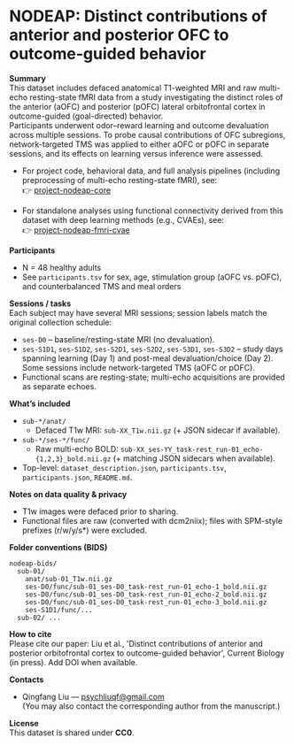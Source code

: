 # NODEAP: Distinct contributions of anterior and posterior OFC to outcome-guided behavior

**Summary**  
This dataset includes defaced anatomical T1-weighted MRI and raw multi-echo resting-state fMRI data from a study investigating the distinct roles of the anterior (aOFC) and posterior (pOFC) lateral orbitofrontal cortex in outcome-guided (goal-directed) behavior.  
Participants underwent odor–reward learning and outcome devaluation across multiple sessions. To probe causal contributions of OFC subregions, network-targeted TMS was applied to either aOFC or pOFC in separate sessions, and its effects on learning versus inference were assessed.

- For project code, behavioral data, and full analysis pipelines (including preprocessing of multi-echo resting-state fMRI), see:  
  👉 [project-nodeap-core](https://github.com/QingfangLiu/project-nodeap-core)

- For standalone analyses using functional connectivity derived from this dataset with deep learning methods (e.g., CVAEs), see:  
  👉 [project-nodeap-fmri-cvae](https://github.com/QingfangLiu/project-nodeap-fmri-cvae)

**Participants**  
- N = 48 healthy adults  
- See `participants.tsv` for sex, age, stimulation group (aOFC vs. pOFC), and counterbalanced TMS and meal orders  

**Sessions / tasks**  
Each subject may have several MRI sessions; session labels match the original collection schedule:  
- `ses-D0` – baseline/resting-state MRI (no devaluation).  
- `ses-S1D1`, `ses-S1D2`, `ses-S2D1`, `ses-S2D2`, `ses-S3D1`, `ses-S3D2` – study days spanning learning (Day 1) and post-meal devaluation/choice (Day 2). Some sessions include network-targeted TMS (aOFC or pOFC).  
- Functional scans are resting-state; multi-echo acquisitions are provided as separate echoes.

**What’s included**  
- `sub-*/anat/`  
  - Defaced T1w MRI: `sub-XX_T1w.nii.gz` (+ JSON sidecar if available).  
- `sub-*/ses-*/func/`  
  - Raw multi-echo BOLD: `sub-XX_ses-YY_task-rest_run-01_echo-{1,2,3}_bold.nii.gz` (+ matching JSON sidecars when available).  
- Top-level: `dataset_description.json`, `participants.tsv`, `participants.json`, `README.md`.

**Notes on data quality & privacy**  
- T1w images were defaced prior to sharing.  
- Functional files are raw (converted with dcm2niix); files with SPM-style prefixes (r/w/y/s*) were excluded.

**Folder conventions (BIDS)**  
```
nodeap-bids/
  sub-01/
    anat/sub-01_T1w.nii.gz
    ses-D0/func/sub-01_ses-D0_task-rest_run-01_echo-1_bold.nii.gz
    ses-D0/func/sub-01_ses-D0_task-rest_run-01_echo-2_bold.nii.gz
    ses-D0/func/sub-01_ses-D0_task-rest_run-01_echo-3_bold.nii.gz
    ses-S1D1/func/...
  sub-02/ ...
```

**How to cite**  
Please cite our paper: Liu et al., 'Distinct contributions of anterior and posterior orbitofrontal cortex to outcome-guided behavior', Current Biology (in press). Add DOI when available.

**Contacts**  
- Qingfang Liu — psychliuqf@gmail.com  
(You may also contact the corresponding author from the manuscript.)

**License**  
This dataset is shared under **CC0**.
